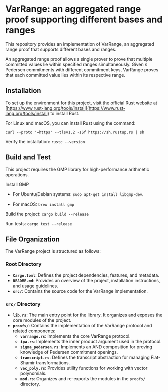 # VarRange: an aggregated range proof supporting different bases and ranges

This repository provides an implementation of VarRange, an aggregated range proof that supports different bases and ranges.

An aggregated range proof allows a single prover to prove that multiple committed values lie within specified ranges simultaneously. Given $n$ Pedersen commitments with different commitment keys, VarRange proves that each committed value lies within its respective range.

## Installation

To set up the environment for this project, visit the official Rust website at [https://www.rust-lang.org/tools/install](https://www.rust-lang.org/tools/install) to install Rust.

For Linux and macOS, you can install Rust using the command:

`curl --proto '=https' --tlsv1.2 -sSf https://sh.rustup.rs | sh`

Verify the installation: `rustc --version`

## Build and Test
This project requires the GMP library for high-performance arithmetic operations.

Install GMP
* For Ubuntu/Debian systems:
`sudo apt-get install libgmp-dev`.

* For macOS:
`brew install gmp`

Build the project: `cargo build --release`

Run tests: `cargo test --release`

## File Organization

The VarRange project is structured as follows:

### Root Directory
- **`Cargo.toml`**: Defines the project dependencies, features, and metadata.
- **`README.md`**: Provides an overview of the project, installation instructions, and usage guidelines.
- **`src/`**: Contains the source code for the VarRange implementation.

### `src/` Directory
- **`lib.rs`**: The main entry point for the library. It organizes and exposes the core modules of the project.
- **`proofs/`**: Contains the implementation of the VarRange protocol and related components:
  - **`varrange.rs`**: Implements the core VarRange protocol.
  - **`ipa.rs`**: Implements the inner product argument used in the protocol.
  - **`sigma_pedersen.rs`**: Implements an AND composition for proving knowledge of Pedersen commitment openings.
  - **`transcript.rs`**: Defines the transcript abstraction for managing Fiat-Shamir transformations.
  - **`vec_poly.rs`**: Provides utility functions for working with vector polynomials.
  - **`mod.rs`**: Organizes and re-exports the modules in the `proofs/` directory.